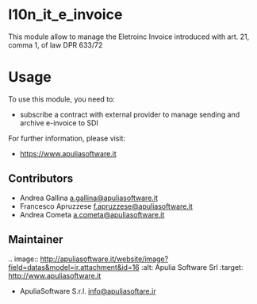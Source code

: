 l10n_it_e_invoice
=================

This module allow to manage the Eletroinc Invoice introduced with art. 21, 
comma 1, of law DPR 633/72

Usage
=====

To use this module, you need to:

 * subscribe a contract with external provider to manage sending and archive e-invoice to SDI

For further information, please visit:

 * https://www.apuliasoftware.it


Contributors
------------

* Andrea Gallina <a.gallina@apuliasoftware.it>
* Francesco Apruzzese <f.apruzzese@apuliasoftware.it>
* Andrea Cometa <a.cometa@apuliasoftware.it>

Maintainer
----------

.. image:: http://apuliasoftware.it/website/image?field=datas&model=ir.attachment&id=16
   :alt: Apulia Software Srl
   :target: http://www.apuliasoftware.it

* ApuliaSoftware S.r.l. <info@apuliasoftare.ir>